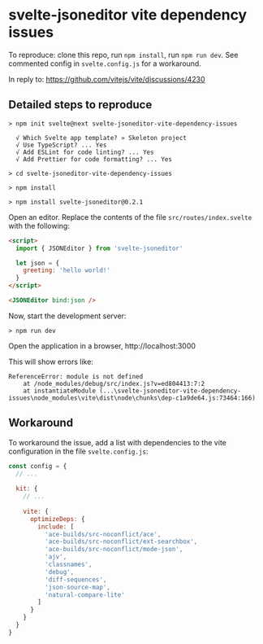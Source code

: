 # svelte-jsoneditor vite dependency issues

To reproduce: clone this repo, run `npm install`, run `npm run dev`. See commented config in `svelte.config.js` for a workaround.

In reply to: https://github.com/vitejs/vite/discussions/4230

## Detailed steps to reproduce

```
> npm init svelte@next svelte-jsoneditor-vite-dependency-issues

  √ Which Svelte app template? » Skeleton project
  √ Use TypeScript? ... Yes
  √ Add ESLint for code linting? ... Yes
  √ Add Prettier for code formatting? ... Yes

> cd svelte-jsoneditor-vite-dependency-issues

> npm install

> npm install svelte-jsoneditor@0.2.1
```

Open an editor. Replace the contents of the file `src/routes/index.svelte` with the following:

```html
<script>
  import { JSONEditor } from 'svelte-jsoneditor'

  let json = {
    greeting: 'hello world!'
  }
</script>

<JSONEditor bind:json />
```

Now, start the development server:

```
> npm run dev
```

Open the application in a browser, http://localhost:3000

This will show errors like: 

```
ReferenceError: module is not defined
    at /node_modules/debug/src/index.js?v=ed804413:7:2
    at instantiateModule (...\svelte-jsoneditor-vite-dependency-issues\node_modules\vite\dist\node\chunks\dep-c1a9de64.js:73464:166)
```

## Workaround

To workaround the issue, add a list with dependencies to the vite configuration in the file `svelte.config.js`:

```js
const config = {
  // ...
  
  kit: {
    // ...
    
    vite: {
      optimizeDeps: {
        include: [
          'ace-builds/src-noconflict/ace',
          'ace-builds/src-noconflict/ext-searchbox',
          'ace-builds/src-noconflict/mode-json',
          'ajv',
          'classnames',
          'debug',
          'diff-sequences',
          'json-source-map',
          'natural-compare-lite'
        ]
      }
    }
  }
}
```

